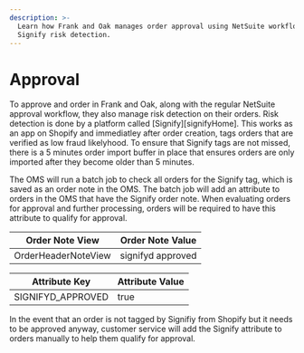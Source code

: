 ```yaml
---
description: >-
  Learn how Frank and Oak manages order approval using NetSuite workflows and
  Signify risk detection.
---
```


# Approval

To approve and order in Frank and Oak, along with the regular NetSuite approval workflow, they also manage risk detection on their orders. Risk detection is done by a platform called \[Signify]\[signifyHome]. This works as an app on Shopify and immediatley after order creation, tags orders that are verified as low fraud likelyhood. To ensure that Signify tags are not missed, there is a 5 minutes order import buffer in place that ensures orders are only imported after they become older than 5 minutes.

The OMS will run a batch job to check all orders for the Signify tag, which is saved as an order note in the OMS. The batch job will add an attribute to orders in the OMS that have the Signify order note. When evaluating orders for approval and further processing, orders will be required to have this attribute to qualify for approval.

| Order Note View     | Order Note Value  |
| ------------------- | ----------------- |
| OrderHeaderNoteView | signifyd approved |

| Attribute Key      | Attribute Value |
| ------------------ | --------------- |
| SIGNIFYD\_APPROVED | true            |

In the event that an order is not tagged by Signifiy from Shopify but it needs to be approved anyway, customer service will add the Signify attribute to orders manually to help them qualify for approval.
